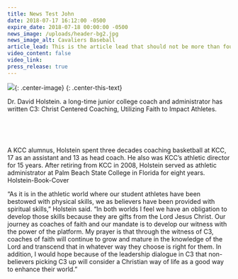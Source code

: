 ```yaml
---
title: News Test John
date: 2018-07-17 16:12:00 -0500
expire_date: 2018-07-18 00:00:00 -0500
news_image: /uploads/header-bg2.jpg
news_image_alt: Cavaliers Baseball
article_lead: This is the article lead that should not be more than four lines long.
video_content: false
video_link:
press_release: true
---
```


![](/uploads/DHolstein.jpg){: .center-image}
{: .center-this-text}

Dr. David Holstein. a long-time junior college coach and administrator has written C3: Christ Centered Coaching, Utilizing Faith to Impact Athletes.

&nbsp;

&nbsp;

A KCC alumnus, Holstein spent three decades coaching basketball at KCC, 17 as an assistant and 13 as head coach. He also was KCC’s athletic director for 15 years. After retiring from KCC in 2008, Holstein served as athletic administrator at Palm Beach State College in Florida for eight years. Holstein-Book-Cover

“As it is in the athletic world where our student athletes have been bestowed with physical skills, we as believers have been provided with spiritual skills,” Holstein said. “In both worlds I feel we have an obligation to develop those skills because they are gifts from the Lord Jesus Christ. Our journey as coaches of faith and our mandate is to develop our witness with the power of the platform. My prayer is that through the witness of C3, coaches of faith will continue to grow and mature in the knowledge of the Lord and transcend that in whatever way they choose is right for them. In addition, I would hope because of the leadership dialogue in C3 that non-believers picking C3 up will consider a Christian way of life as a good way to enhance their world.”